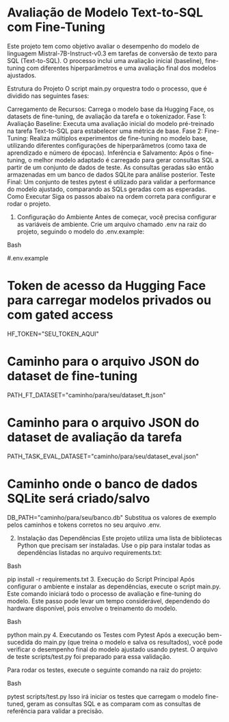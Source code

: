 # Avaliação de Modelo Text-to-SQL com Fine-Tuning
Este projeto tem como objetivo avaliar o desempenho do modelo de linguagem Mistral-7B-Instruct-v0.3 em tarefas de conversão de texto para SQL (Text-to-SQL). O processo inclui uma avaliação inicial (baseline), fine-tuning com diferentes hiperparâmetros e uma avaliação final dos modelos ajustados.

Estrutura do Projeto
O script main.py orquestra todo o processo, que é dividido nas seguintes fases:

Carregamento de Recursos: Carrega o modelo base da Hugging Face, os datasets de fine-tuning, de avaliação da tarefa e o tokenizador.
Fase 1: Avaliação Baseline: Executa uma avaliação inicial do modelo pré-treinado na tarefa Text-to-SQL para estabelecer uma métrica de base.
Fase 2: Fine-Tuning: Realiza múltiplos experimentos de fine-tuning no modelo base, utilizando diferentes configurações de hiperparâmetros (como taxa de aprendizado e número de épocas).
Inferência e Salvamento: Após o fine-tuning, o melhor modelo adaptado é carregado para gerar consultas SQL a partir de um conjunto de dados de teste. As consultas geradas são então armazenadas em um banco de dados SQLite para análise posterior.
Teste Final: Um conjunto de testes pytest é utilizado para validar a performance do modelo ajustado, comparando as SQLs geradas com as esperadas.
Como Executar
Siga os passos abaixo na ordem correta para configurar e rodar o projeto.

1. Configuração do Ambiente
Antes de começar, você precisa configurar as variáveis de ambiente. Crie um arquivo chamado .env na raiz do projeto, seguindo o modelo do .env.example:

Bash

#.env.example

# Token de acesso da Hugging Face para carregar modelos privados ou com gated access
HF_TOKEN="SEU_TOKEN_AQUI"

# Caminho para o arquivo JSON do dataset de fine-tuning
PATH_FT_DATASET="caminho/para/seu/dataset_ft.json"

# Caminho para o arquivo JSON do dataset de avaliação da tarefa
PATH_TASK_EVAL_DATASET="caminho/para/seu/dataset_eval.json"

# Caminho onde o banco de dados SQLite será criado/salvo
DB_PATH="caminho/para/seu/banco.db" 
Substitua os valores de exemplo pelos caminhos e tokens corretos no seu arquivo .env.

2. Instalação das Dependências
Este projeto utiliza uma lista de bibliotecas Python que precisam ser instaladas. Use o pip para instalar todas as dependências listadas no arquivo requirements.txt:

Bash

pip install -r requirements.txt
3. Execução do Script Principal
Após configurar o ambiente e instalar as dependências, execute o script main.py. Este comando iniciará todo o processo de avaliação e fine-tuning do modelo. Este passo pode levar um tempo considerável, dependendo do hardware disponível, pois envolve o treinamento do modelo.

Bash

python main.py
4. Executando os Testes com Pytest
Após a execução bem-sucedida do main.py (que treina o modelo e salva os resultados), você pode verificar o desempenho final do modelo ajustado usando pytest. O arquivo de teste scripts/test.py foi preparado para essa validação.

Para rodar os testes, execute o seguinte comando na raiz do projeto:

Bash

pytest scripts/test.py
Isso irá iniciar os testes que carregam o modelo fine-tuned, geram as consultas SQL e as comparam com as consultas de referência para validar a precisão.
